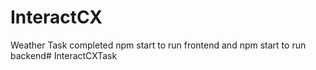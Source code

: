﻿# InteractCX
Weather Task completed npm start to run frontend and  npm start to run backend# InteractCXTask

